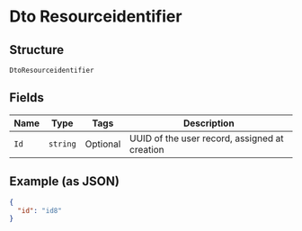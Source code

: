 
# Dto Resourceidentifier

## Structure

`DtoResourceidentifier`

## Fields

| Name | Type | Tags | Description |
|  --- | --- | --- | --- |
| `Id` | `string` | Optional | UUID of the user record, assigned at creation |

## Example (as JSON)

```json
{
  "id": "id8"
}
```

